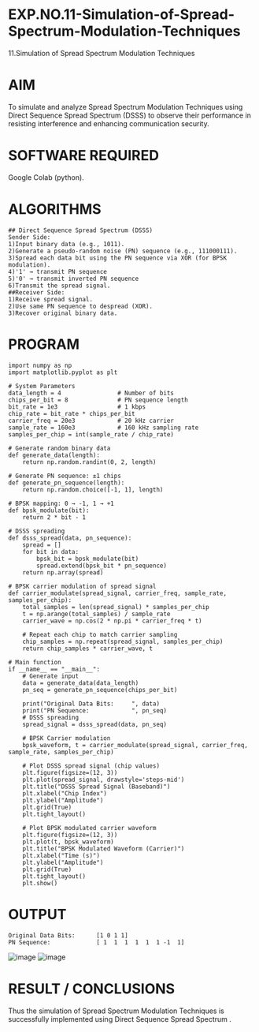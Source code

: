 # EXP.NO.11-Simulation-of-Spread-Spectrum-Modulation-Techniques

11.Simulation of Spread Spectrum Modulation Techniques

# AIM
To simulate and analyze Spread Spectrum Modulation Techniques using Direct Sequence Spread Spectrum (DSSS) to observe their performance in resisting interference and enhancing communication security.

# SOFTWARE REQUIRED
Google Colab (python).

# ALGORITHMS
```
## Direct Sequence Spread Spectrum (DSSS)
Sender Side:
1)Input binary data (e.g., 1011).
2)Generate a pseudo-random noise (PN) sequence (e.g., 111000111).
3)Spread each data bit using the PN sequence via XOR (for BPSK modulation).
4)'1' → transmit PN sequence
5)'0' → transmit inverted PN sequence
6)Transmit the spread signal.
##Receiver Side:
1)Receive spread signal.
2)Use same PN sequence to despread (XOR).
3)Recover original binary data.
```
# PROGRAM
```
import numpy as np
import matplotlib.pyplot as plt

# System Parameters
data_length = 4                # Number of bits
chips_per_bit = 8              # PN sequence length
bit_rate = 1e3                 # 1 kbps
chip_rate = bit_rate * chips_per_bit
carrier_freq = 20e3            # 20 kHz carrier
sample_rate = 160e3            # 160 kHz sampling rate
samples_per_chip = int(sample_rate / chip_rate)

# Generate random binary data
def generate_data(length):
    return np.random.randint(0, 2, length)

# Generate PN sequence: ±1 chips
def generate_pn_sequence(length):
    return np.random.choice([-1, 1], length)

# BPSK mapping: 0 → -1, 1 → +1
def bpsk_modulate(bit):
    return 2 * bit - 1

# DSSS spreading
def dsss_spread(data, pn_sequence):
    spread = []
    for bit in data:
        bpsk_bit = bpsk_modulate(bit)
        spread.extend(bpsk_bit * pn_sequence)
    return np.array(spread)

# BPSK carrier modulation of spread signal
def carrier_modulate(spread_signal, carrier_freq, sample_rate, samples_per_chip):
    total_samples = len(spread_signal) * samples_per_chip
    t = np.arange(total_samples) / sample_rate
    carrier_wave = np.cos(2 * np.pi * carrier_freq * t)
    
    # Repeat each chip to match carrier sampling
    chip_samples = np.repeat(spread_signal, samples_per_chip)
    return chip_samples * carrier_wave, t

# Main function
if __name__ == "__main__":
    # Generate input
    data = generate_data(data_length)
    pn_seq = generate_pn_sequence(chips_per_bit)

    print("Original Data Bits:     ", data)
    print("PN Sequence:            ", pn_seq)
    # DSSS spreading
    spread_signal = dsss_spread(data, pn_seq)

    # BPSK Carrier modulation
    bpsk_waveform, t = carrier_modulate(spread_signal, carrier_freq, sample_rate, samples_per_chip)

    # Plot DSSS spread signal (chip values)
    plt.figure(figsize=(12, 3))
    plt.plot(spread_signal, drawstyle='steps-mid')
    plt.title("DSSS Spread Signal (Baseband)")
    plt.xlabel("Chip Index")
    plt.ylabel("Amplitude")
    plt.grid(True)
    plt.tight_layout()

    # Plot BPSK modulated carrier waveform
    plt.figure(figsize=(12, 3))
    plt.plot(t, bpsk_waveform)
    plt.title("BPSK Modulated Waveform (Carrier)")
    plt.xlabel("Time (s)")
    plt.ylabel("Amplitude")
    plt.grid(True)
    plt.tight_layout()
    plt.show()
```

# OUTPUT
```
Original Data Bits:      [1 0 1 1]
PN Sequence:             [ 1  1  1  1  1  1 -1  1]
```
![image](https://github.com/user-attachments/assets/97f8c11e-8b71-4216-aafd-0be6636b8ee3)
![image](https://github.com/user-attachments/assets/fba11b0d-40e7-4bd9-ab92-50c65d89fb53)

# RESULT / CONCLUSIONS
Thus the simulation of Spread Spectrum Modulation Techniques is successfully implemented using Direct Sequence Spread Spectrum .
